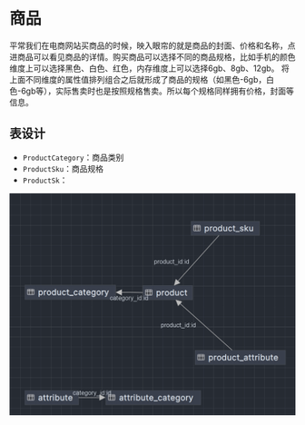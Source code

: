 # 商品

平常我们在电商网站买商品的时候，映入眼帘的就是商品的封面、价格和名称，点进商品可以看见商品的详情。购买商品可以选择不同的商品规格，比如手机的颜色维度上可以选择黑色、白色、红色，内存维度上可以选择6gb、8gb、12gb。
将上面不同维度的属性值排列组合之后就形成了商品的规格（如黑色-6gb，白色-6gb等），实际售卖时也是按照规格售卖。所以每个规格同样拥有价格，封面等信息。

## 表设计

- `ProductCategory`：商品类别
- `ProductSku`：商品规格
- `ProductSk`：
<center>
    <img src="./img.png">
</center>